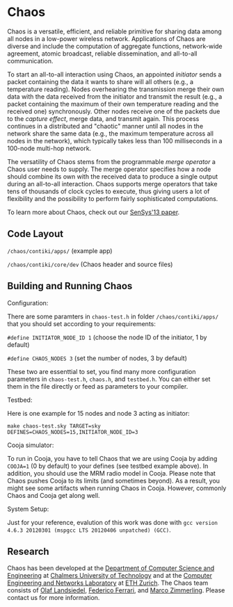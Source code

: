 Chaos
======

Chaos is a versatile, efficient, and reliable primitive for sharing data among all nodes in a low-power wireless network.
Applications of Chaos are diverse and include the computation of aggregate functions, network-wide agreement, atomic broadcast, reliable dissemination, and all-to-all communication.

To start an all-to-all interaction using Chaos, an appointed *initiator* sends a packet containing the data it wants to share will all others (e.g., a temperature reading).
Nodes overhearing the transmission merge their own data with the data received from the initiator and transmit the result (e.g., a packet containing the maximum of their own temperature reading and the received one) synchronously.
Other nodes receive one of the packets due to the *capture effect*, merge data, and transmit again.
This process continues in a distributed and "chaotic" manner until all nodes in the network share the same data (e.g., the maximum temperature across all nodes in the network), which typically  takes less than 100 milliseconds in a 100-node multi-hop network.

The versatility of Chaos stems from the programmable *merge operator* a Chaos user needs to supply.
The merge operator specifies how a node should combine its own with the received data to produce a single output during an all-to-all interaction.
Chaos supports merge operators that take tens of thousands of clock cycles to execute, thus giving users a lot of flexibility and the possibility to perform fairly sophisticated computations.

To learn more about Chaos, check out our [SenSys'13 paper](http://dl.acm.org/citation.cfm?id=2517358).

Code Layout
-----------

`/chaos/contiki/apps/` (example app)

`/chaos/contiki/core/dev` (Chaos header and source files)


Building and Running Chaos
----------------------

Configuration: 

There are some paramters in `chaos-test.h` in folder `/chaos/contiki/apps/` that you should set according to your requirements:

`#define INITIATOR_NODE_ID 1` (choose the node ID of the initiator, 1 by default)

`#define CHAOS_NODES 3` (set the number of nodes, 3 by default)

These two are essenttial to set, you find many more configuration parameters in `chaos-test.h`, `chaos.h`, and `testbed.h`. You can either set them in the file directly or feed as parameters to your compiler.

Testbed: 

Here is one example for 15 nodes and node 3 acting as initiator:

`make chaos-test.sky TARGET=sky DEFINES=CHAOS_NODES=15,INITIATOR_NODE_ID=3`

Cooja simulator: 

To run in Cooja, you have to tell Chaos that we are using Cooja by adding `COOJA=1` (0 by default) to your defines (see testbed example above). In addition, you should use the MRM radio model in Cooja. Please note that Chaos pushes Cooja to its limits (and sometimes beyond). As a result, you might see some artifacts when running Chaos in Cooja. However, commonly Chaos and Cooja get along well.

System Setup: 

Just for your reference, evalution of this work was done with `gcc version 4.6.3 20120301 (mspgcc LTS 20120406 unpatched) (GCC)`.

Research
--------

Chaos has been developed at the [Department of Computer Science and Engineering](http://www.chalmers.se/cse/EN/) at [Chalmers University of Technology](http://www.chalmers.se/en/Pages/default.aspx) and at the [Computer Engineering and Networks Laboratory](http://www.tec.ethz.ch/) at [ETH Zurich](http://www.ethz.ch/index_EN). The Chaos team consists of [Olaf Landsiedel](http://www.cse.chalmers.se/~olafl/), [Federico Ferrari](http://www.tik.ee.ethz.ch/~ferrarif/), and [Marco Zimmerling](http://www.tik.ee.ethz.ch/~marcoz/). Please contact us for more information.
